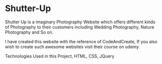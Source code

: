 # Shutter-Up
Shutter Up is a imaginary Photography Website which offers different kinds of Photography to their customers including Wedding Photography, Nature Photography and So on.

I have created this website with the reference of CodeAndCreate, If you also wish to create such awesome websites visit their course on udemy.

Technologies Used in this Project,
HTML, CSS, JQuery
